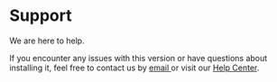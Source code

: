 # Support

We are here to help.

If you encounter any issues with this version or have questions about installing it, feel free to contact us by [email](mailto:support@regulaforensics.com)[ ](https://regulaforensics.us12.list-manage.com/track/click?u=563afd0ef7d377b0f9d288687&id=4ca9b1d893&e=8980a0db86)or visit our [Help Center](https://regulaforensics.us12.list-manage.com/track/click?u=563afd0ef7d377b0f9d288687&id=0df40043d6&e=8980a0db86).

